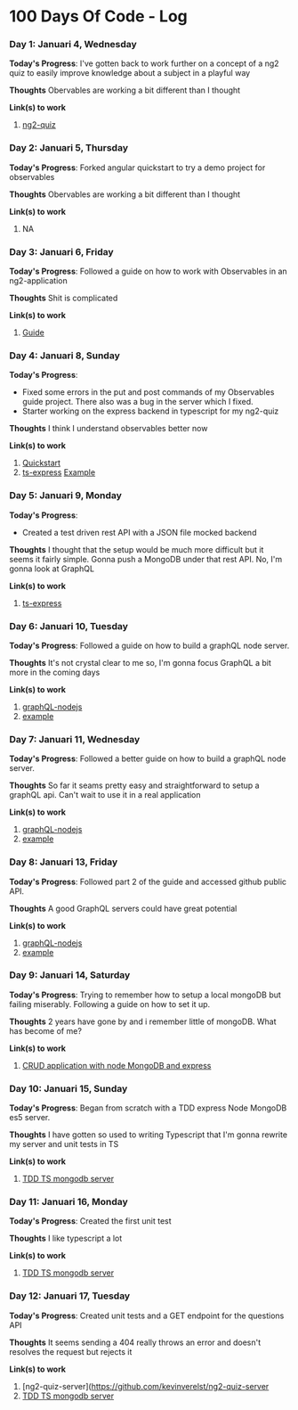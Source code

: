 # 100 Days Of Code - Log

### Day 1: Januari 4, Wednesday

**Today's Progress**: I've gotten back to work further on a concept of a ng2 quiz to easily improve knowledge about a subject in a playful way

**Thoughts** Obervables are working a bit different than I thought 

**Link(s) to work**
1. [ng2-quiz](https://github.com/kevinverelst/ng2-quiz)

### Day 2: Januari 5, Thursday

**Today's Progress**: Forked angular quickstart to try a demo project for observables 

**Thoughts** Obervables are working a bit different than I thought 

**Link(s) to work**
1. NA

### Day 3: Januari 6, Friday

**Today's Progress**: Followed a guide on how to work with Observables in an ng2-application 

**Thoughts** Shit is complicated 

**Link(s) to work**
1. [Guide](https://scotch.io/tutorials/angular-2-http-requests-with-observables)


### Day 4: Januari 8, Sunday

**Today's Progress**: 
- Fixed some errors in the put and post commands of my Observables guide project. 
There also was a bug in the server which I fixed.
- Starter working on the express backend in typescript for my ng2-quiz

**Thoughts** I think I understand observables better now

**Link(s) to work**
1. [Quickstart](https://github.com/kevinverelst/quickstart)
2. [ts-express](https://github.com/kevinverelst/ts-express) [Example](http://mherman.org/blog/2016/11/05/developing-a-restful-api-with-node-and-typescript/#.WHKR1bYrKJQ)

### Day 5: Januari 9, Monday

**Today's Progress**: 
- Created a test driven rest API with a JSON file mocked backend

**Thoughts** I thought that the setup would be much more difficult but it seems it fairly simple.
Gonna push a MongoDB under that rest API. No, I'm gonna look at GraphQL

**Link(s) to work**
1. [ts-express](https://github.com/kevinverelst/ts-express)

### Day 6: Januari 10, Tuesday

**Today's Progress**: Followed a guide on how to build a graphQL node server.

**Thoughts** It's not crystal clear to me so, I'm gonna focus GraphQL a bit more in the coming days

**Link(s) to work**
1. [graphQL-nodejs](https://github.com/kevinverelst/grapQL-nodejs)
2. [example](https://www.sitepoint.com/creating-graphql-server-nodejs-mongodb/)

### Day 7: Januari 11, Wednesday

**Today's Progress**: Followed a better guide on how to build a graphQL node server.

**Thoughts** So far it seams pretty easy and straightforward to setup a graphQL api. Can't wait to use it in a real application

**Link(s) to work**
1. [graphQL-nodejs](https://github.com/kevinverelst/grapQL-nodejs)
2. [example](https://edgecoders.com/graphql-learn-by-doing-part-1-of-3-9b04cadeacfa#.9jwy3gtqj)

### Day 8: Januari 13, Friday

**Today's Progress**: Followed part 2 of the guide and accessed github public API.

**Thoughts** A good GraphQL servers could have great potential

**Link(s) to work**
1. [graphQL-nodejs](https://github.com/kevinverelst/grapQL-nodejs)
2. [example](https://edgecoders.com/graphql-learn-by-doing-part-1-of-3-9b04cadeacfa#.9jwy3gtqj)

### Day 9: Januari 14, Saturday

**Today's Progress**: Trying to remember how to setup a local mongoDB but failing miserably. Following a guide on how to set it up.

**Thoughts** 2 years have gone by and i remember little of mongoDB. What has become of me?

**Link(s) to work**
1. [CRUD application with node MongoDB and express](https://zellwk.com/blog/crud-express-mongodb/)

### Day 10: Januari 15, Sunday

**Today's Progress**: Began from scratch with a TDD express Node MongoDB es5 server.

**Thoughts** I have gotten so used to writing Typescript that I'm gonna rewrite my server and unit tests in TS

**Link(s) to work**
1. [TDD TS mongodb server](http://mherman.org/blog/2016/11/05/developing-a-restful-api-with-node-and-typescript/#.WHtzxbYrKJQ)

### Day 11: Januari 16, Monday

**Today's Progress**: Created the first unit test 

**Thoughts** I like typescript a lot

**Link(s) to work**
1. [TDD TS mongodb server](http://mherman.org/blog/2016/11/05/developing-a-restful-api-with-node-and-typescript/#.WHtzxbYrKJQ)

### Day 12: Januari 17, Tuesday

**Today's Progress**: Created unit tests and a GET endpoint for the questions API

**Thoughts** It seems sending a 404 really throws an error and doesn't resolves the request but rejects it

**Link(s) to work**
1. [ng2-quiz-server](https://github.com/kevinverelst/ng2-quiz-server
2. [TDD TS mongodb server](http://mherman.org/blog/2016/11/05/developing-a-restful-api-with-node-and-typescript/#.WHtzxbYrKJQ)

